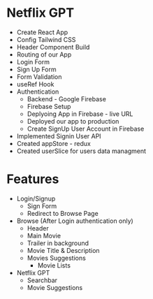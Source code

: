 # Netflix GPT

- Create React App
- Config Tailwind CSS
- Header Component Build
- Routing of our App
- Login Form
- Sign Up Form
- Form Validation
- useRef Hook
- Authentication
  - Backend - Google Firebase
  - Firebase Setup
  - Deplyoing App in Firebase - live URL
  - Deployed our app to production
  - Create SignUp User Account in Firebase
- Implemented Signin User API
- Created appStore - redux
- Created userSlice for users data managment

# Features

- Login/Signup
  - Sign Form
  - Redirect to Browse Page
- Browse (After Login authentication only)
  - Header
  - Main Movie
  - Trailer in background
  - Movie Title & Description
  - Movies Suggestions
    - Movie Lists
- Netflix GPT
  - Searchbar
  - Movie Suggestions
